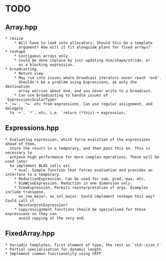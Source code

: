 # TODO

## Array.hpp

    * resize
        * Will have to look into allocators. Should this be a template
          argument? How will it fit alongside plans for fixed arrays?
    * reshape
        * Contiguous arrays only.
        * Could be done inplace by just updating dim/shape/stride, or
          as a blocking expression.
    * broadcasting
        * Return view
        * May run into issues where broadcast iterators never reach 'end'.
          Shouldn't be a problem using Expressions, as only the destination
          array worries about end, and you never write to a broadcast.
        * Can use broadcasting to handle issues of `Expression<ScalarType>`
    * `+=`, `*=` etc from expressions. Can use regular assignment, and delegate
      to `+`, `*`, etc, i.e. `return (*this) + expression;`

## Expressions.hpp

    * Evaluating expression, which force evalution of the expressions ahead of them,
      store the result in a temporary, and then pass this on. This is necessary to
      achieve high performance for more complex operations. These will be used later
      to implement BLAS calls etc.
        * eval. Simple function that forces evaluation and provides an interface to a temporary.
        * ReductionExpression. Can be used for sum, prod, max, etc.
        * DimWiseExpression. Reduction in one dimension only.
        * ViewExpression. Permits reinterpretation of args. Examples include transpose,
          as_row_major, as_col_major. Could implement reshape this way? Could call it
          ReinterpretExpression?
        * copy/assignment functions should be specialised for these expressions so they can
          avoid copying at the very end.

## FixedArray.hpp

    * Variadic templates, first element of type, the rest as `std::size_t`
    * Partial specialisation for dynamic length
    * Implement common functionality using CRTP
